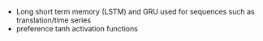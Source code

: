 - Long short term memory (LSTM) and GRU used for sequences such as translation/time series
- preference tanh activation functions